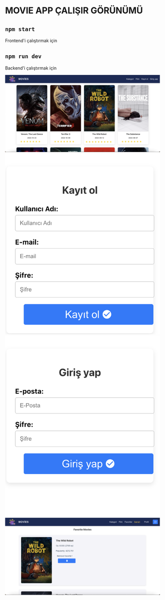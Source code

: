 # MOVIE APP ÇALIŞIR GÖRÜNÜMÜ

## `npm start`

Frontend'i çalıştırmak için

## `npm run dev`

Backend'i çalıştırmak için

![](/client/public/images/resim1.png)
![](/client/public/images/resim2.png)
![](/client/public/images/resim3.png)
![](/client/public/images/resim4.png)